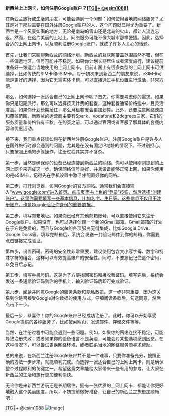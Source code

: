 **新西兰上上网卡，如何注册Google账户？[[TG💪+ @esim1088](https://t.me/s/esim1088)]**

在新西兰旅行或生活的朋友，可能会遇到一个问题：如何使用当地的网络服务？尤其是对于那些需要在国外注册Google账户的人，这个问题就显得尤为重要了。新西兰是一个风景如画的地方，无论是南岛的雪山还是北岛的火山，都让人流连忘返。然而，在这片美丽的土地上，网络服务可能不像大城市那样便捷。因此，选择合适的上网上网卡，以及顺利注册Google账户，就成了许多人关心的话题。

首先，让我们来聊聊新西兰的网络环境。新西兰的互联网覆盖范围虽然不错，但在一些偏远地区，信号可能并不稳定。如果你计划长期居住或者深度旅行，建议提前准备好一张适合当地使用的上网上网卡。目前市面上有很多类型的上网上网卡可供选择，比如传统的SIM卡和eSIM卡。对于初次来到新西兰的朋友来说，eSIM卡可能是更好的选择，因为它无需实体卡槽，可以直接通过手机设置进行激活，非常方便。

那么，如何选择一张适合自己的上网上网卡呢？首先，你需要考虑你的需求。如果你只是短期旅行，那么可以选择按天计费的套餐，这种套餐通常价格适中，且灵活度高。如果你计划长期居住，那么月租套餐会更加划算。此外，还要注意网络速度和覆盖范围。新西兰的运营商主要有Spark、Vodafone和2degrees三家，它们的服务质量和价格各有千秋。在购买之前，可以通过官网或者客服了解具体的套餐内容和优惠活动。

接下来，我们重点谈谈如何在新西兰注册Google账户。注册Google账户是许多人在国外旅行时都会遇到的问题，尤其是在没有固定IP地址的情况下。不过别担心，只要按照正确的步骤操作，注册过程其实并不复杂。

第一步，当然是确保你的设备已经连接到新西兰的网络。你可以使用刚刚提到的上网上网卡来完成这一步。确保网络信号良好，并且设备能够正常上网。如果你使用的是eSIM卡，记得先在手机设置中激活并配置好你的网络。

第二步，打开浏览器，访问Google的官方网站。通常我们会直接输入“www.google.com”进入首页。点击页面右上角的“登录”按钮，然后选择“创建账户”。这里你需要填写一些基本信息，比如名字、生日等。这些信息不仅用于注册账户，也是Google验证你身份的重要依据。

第三步，填写邮箱地址。如果你已经有其他邮箱账号，可以直接使用它来注册Google账户。如果没有，也可以选择创建一个新的Gmail邮箱。Gmail邮箱的好处在于它是免费的，而且与Google的各项服务无缝集成，比如Google Drive、Google Docs等。填写完邮箱后，系统会发送一封验证邮件到你的邮箱，你需要点击链接完成验证。

第四步，设置密码。密码的安全性非常重要，建议使用包含大小写字母、数字和特殊字符的组合，这样可以有效提高账户的安全性。同时，不要忘记记住这个密码，以免日后忘记。

第五步，填写手机号码。这是为了方便找回密码和接收验证码。填写完后，系统会发送一条短信验证码到你的手机上，输入验证码后即可完成验证。

第六步，阅读并同意Google的服务条款和隐私政策。这一步非常重要，因为这关系到你是否接受Google对你数据的使用方式。仔细阅读条款后，勾选同意，然后点击下一步。

最后一步，恭喜你！你的Google账户已经成功注册了。此时，你可以开始享受Google提供的各种服务了，比如搜索网页、发送邮件、存储文件等等。

当然，在注册过程中可能会遇到一些问题。例如，如果你的网络连接不稳定，可能导致注册失败；或者如果你的设备语言不是英语，可能会对某些选项感到困惑。在这种情况下，可以尝试更换网络环境，或者联系当地的网络服务商寻求帮助。

总的来说，在新西兰注册Google账户并不是一件难事，只要你准备充分，按照正确的方法一步步来，就能顺利完成。而选择一张适合自己的上网上网卡，则是确保整个过程顺利的关键之一。希望这篇文章能给大家带来一些有用的参考，让大家在新西兰的生活和旅行更加便利愉快。

无论你是来新西兰游玩还是长期居住，拥有一张优质的上网上网卡，都能让你更好地融入这个美丽国度。所以，不妨提前做好准备，让自己的新西兰之旅更加顺畅吧！

[[TG💪+ @esim1088](https://t.me/s/esim1088) ![Image](https://i.postimg.cc/4NQfJmqS/Snipaste-2025-05-13-00-14-12.png)]